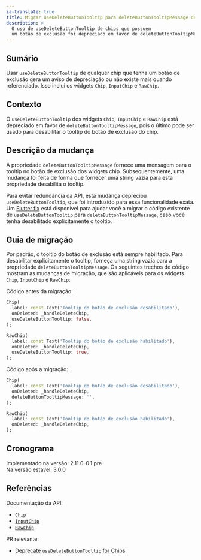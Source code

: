 ```yaml
---
ia-translate: true
title: Migrar useDeleteButtonTooltip para deleteButtonTooltipMessage de Chips
description: >
  O uso de useDeleteButtonTooltip de chips que possuem
  um botão de exclusão foi depreciado em favor de deleteButtonTooltipMessage.
---
```


## Sumário

Usar `useDeleteButtonTooltip` de qualquer chip que tenha um botão de exclusão
gera um aviso de depreciação ou não existe mais quando referenciado. Isso
inclui os widgets `Chip`, `InputChip` e `RawChip`.

## Contexto

O `useDeleteButtonTooltip` dos widgets `Chip`, `InputChip` e `RawChip` está
depreciado em favor de `deleteButtonTooltipMessage`, pois o último pode ser
usado para desabilitar o tooltip do botão de exclusão do chip.

## Descrição da mudança

A propriedade `deleteButtonTooltipMessage` fornece uma mensagem para o
tooltip no botão de exclusão dos widgets chip.
Subsequentemente, uma mudança foi feita de forma que fornecer uma string
vazia para esta propriedade desabilita o tooltip.

Para evitar redundância da API, esta mudança depreciou `useDeleteButtonTooltip`,
que foi introduzido para essa funcionalidade exata. Um [Flutter fix][] está
disponível para ajudar você a migrar o código existente de `useDeleteButtonTooltip`
para `deleteButtonTooltipMessage`, caso você tenha desabilitado explicitamente
o tooltip.

## Guia de migração

Por padrão, o tooltip do botão de exclusão está sempre habilitado.
Para desabilitar explicitamente o tooltip, forneça uma string vazia para a
propriedade `deleteButtonTooltipMessage`. Os seguintes trechos de código
mostram as mudanças de migração, que são aplicáveis para os widgets `Chip`,
`InputChip` e `RawChip`:

Código antes da migração:

```dart
Chip(
  label: const Text('Tooltip do botão de exclusão desabilitado'),
  onDeleted: _handleDeleteChip,
  useDeleteButtonTooltip: false,
);

RawChip(
  label: const Text('Tooltip do botão de exclusão habilitado'),
  onDeleted: _handleDeleteChip,
  useDeleteButtonTooltip: true,
);
```

Código após a migração:

```dart
Chip(
  label: const Text('Tooltip do botão de exclusão desabilitado'),
  onDeleted: _handleDeleteChip,
  deleteButtonTooltipMessage: '',
);

RawChip(
  label: const Text('Tooltip do botão de exclusão habilitado'),
  onDeleted: _handleDeleteChip,
);
```

## Cronograma

Implementado na versão: 2.11.0-0.1.pre<br>
Na versão estável: 3.0.0

## Referências

Documentação da API:

*   [`Chip`][]
*   [`InputChip`][]
*   [`RawChip`][]

PR relevante:

*   [Deprecate `useDeleteButtonTooltip` for Chips][]

[`Chip`]: {{site.api}}/flutter/material/Chip-class.html
[`InputChip`]: {{site.api}}/flutter/material/InputChip-class.html
[`RawChip`]: {{site.api}}/flutter/material/RawChip-class.html

[Deprecate `useDeleteButtonTooltip` for Chips]: {{site.repo.flutter}}/pull/96174
[Flutter fix]: /tools/flutter-fix
